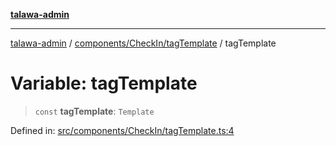 [**talawa-admin**](../../../../README.md)

***

[talawa-admin](../../../../README.md) / [components/CheckIn/tagTemplate](../README.md) / tagTemplate

# Variable: tagTemplate

> `const` **tagTemplate**: `Template`

Defined in: [src/components/CheckIn/tagTemplate.ts:4](https://github.com/gautam-divyanshu/talawa-admin/blob/619e831a8e34de2906df3277eb6df8b5309fb2fc/src/components/CheckIn/tagTemplate.ts#L4)
